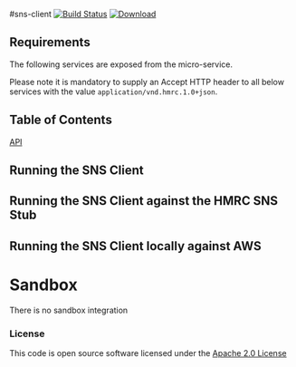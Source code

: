 #sns-client
[![Build Status](https://travis-ci.org/hmrc/sns-client.svg)](https://travis-ci.org/hmrc/sns-client) [ ![Download](https://api.bintray.com/packages/hmrc/releases/sns-client/images/download.svg) ](https://bintray.com/hmrc/releases/sns-client/_latestVersion)

## Requirements
The following services are exposed from the micro-service.

Please note it is mandatory to supply an Accept HTTP header to all below services with the value ```application/vnd.hmrc.1.0+json```. 

## Table of Contents
[API](API.md)



Running the SNS Client
----------------------



Running the SNS Client against the HMRC SNS Stub
------------------------------------------------



Running the SNS Client locally against AWS
------------------------------------------


# Sandbox
There is no sandbox integration




### License

This code is open source software licensed under the [Apache 2.0 License]("http://www.apache.org/licenses/LICENSE-2.0.html")




